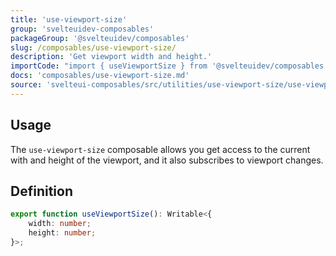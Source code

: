 ```yaml
---
title: 'use-viewport-size'
group: 'svelteuidev-composables'
packageGroup: '@svelteuidev/composables'
slug: /composables/use-viewport-size/
description: 'Get viewport width and height.'
importCode: "import { useViewportSize } from '@svelteuidev/composables';"
docs: 'composables/use-viewport-size.md'
source: 'svelteui-composables/src/utilities/use-viewport-size/use-viewport-size.ts'
---
```


<script lang='ts'>
    import { Demo, ComposableDemos } from "@svelteuidev/demos";
</script>

## Usage

The `use-viewport-size` composable allows you get access to the current with and height of the viewport, and it also subscribes to viewport changes.

<Demo demo={ComposableDemos.useViewportSizeDemo.usage} />

## Definition

```ts
export function useViewportSize(): Writable<{
	width: number;
	height: number;
}>;
```
